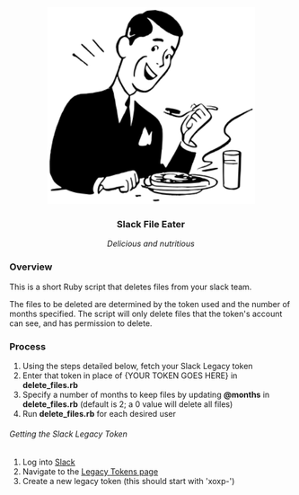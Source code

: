 <div align="center">
  <img src="slack_file_eater_logo.png" height="350px">
  <h3>Slack File Eater</h3>
  <i>Delicious and nutritious</i>
</div>

### Overview
This is a short Ruby script that deletes files from your slack team.

The files to be deleted are determined by the token used and the number of months specified.  The script will only delete files that the token's account can see, and has permission to delete.

### Process
1. Using the steps detailed below, fetch your Slack Legacy token
2. Enter that token in place of {YOUR TOKEN GOES HERE} in **delete_files.rb**
3. Specify a number of months to keep files by updating **@months** in **delete_files.rb** (default is 2; a 0 value will delete all files)
4. Run **delete_files.rb** for each desired user

###### Getting the Slack Legacy Token
1. Log into [Slack](https://slack.com/signin)
2. Navigate to the [Legacy Tokens page](https://api.slack.com/custom-integrations/legacy-tokens)
3. Create a new legacy token (this should start with 'xoxp-')
